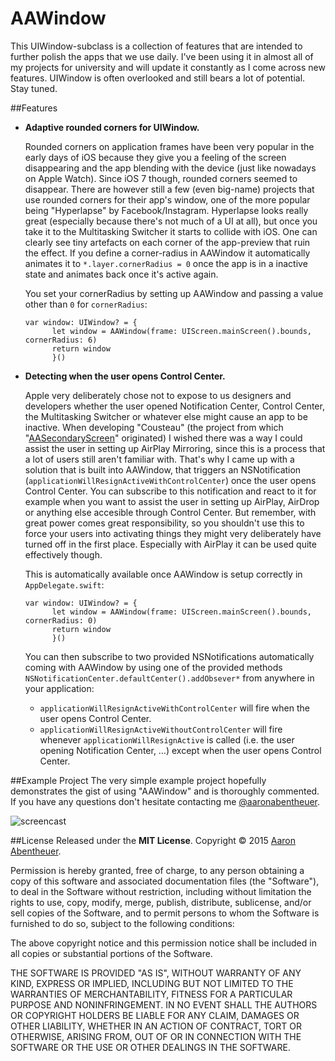 # AAWindow
This UIWindow-subclass is a collection of features that are intended to further polish the apps that we use daily. I've been using it in almost all of my projects for university and will update it constantly as I come across new features. UIWindow is often overlooked and still bears a lot of potential. Stay tuned.

##Features
* **Adaptive rounded corners for UIWindow.**

  Rounded corners on application frames have been very popular in the early days of iOS because they give you a feeling of the screen disappearing and the app blending with the device (just like nowadays on Apple Watch). Since iOS 7 though, rounded corners seemed to disappear. There are however still a few (even big-name) projects that use rounded corners for their app's window, one of the more popular being "Hyperlapse" by Facebook/Instagram. Hyperlapse looks really great (especially because there's not much of a UI at all), but once you take it to the Multitasking Switcher it starts to collide with iOS. One can clearly see tiny artefacts on each corner of the app-preview that ruin the effect. If you define a corner-radius in AAWindow it automatically animates it to `*.layer.cornerRadius = 0` once the app is in a inactive state and animates back once it's active again.
  
  You set your cornerRadius by setting up AAWindow and passing a value other than `0` for `cornerRadius`:
  
  ```    
  var window: UIWindow? = {
        let window = AAWindow(frame: UIScreen.mainScreen().bounds, cornerRadius: 6)
        return window
        }()
  ```
  
* **Detecting when the user opens Control Center.**

  Apple very deliberately chose not to expose to us designers and developers whether the user opened Notification Center, Control Center, the Multitasking Switcher or whatever else might cause an app to be inactive. When developing "Cousteau" (the project from which "[AASecondaryScreen](https://github.com/aaronabentheuer/AASecondaryScreen)" originated) I wished there was a way I could assist the user in setting up AirPlay Mirroring, since this is a process that a lot of users still aren't familiar with. That's why I came up with a solution that is built into AAWindow, that triggers an NSNotification (`applicationWillResignActiveWithControlCenter`) once the user opens Control Center. You can subscribe to this notification and react to it for example when you want to assist the user in setting up AirPlay, AirDrop or anything else accesible through Control Center. But remember, with great power comes great responsibility, so you shouldn't use this to force your users into activating things they might very deliberately have turned off in the first place. Especially with AirPlay it can be used quite effectively though.
  
  This is automatically available once AAWindow is setup correctly in `AppDelegate.swift`:
  
  ```    
  var window: UIWindow? = {
        let window = AAWindow(frame: UIScreen.mainScreen().bounds, cornerRadius: 0)
        return window
        }()
  ```
  
  You can then subscribe to two provided NSNotifications automatically coming with AAWindow by using one of the provided methods `NSNotificationCenter.defaultCenter().addObsever*` from anywhere in your application:
  
  * `applicationWillResignActiveWithControlCenter` will fire when the user opens Control Center.
  * `applicationWillResignActiveWithoutControlCenter` will fire whenever `applicationWillResignActive` is called (i.e. the user opening Notification Center, …) except when the user opens Control Center.

##Example Project
The very simple example project hopefully demonstrates the gist of using "AAWindow" and is thoroughly commented. If you have any questions don't hesitate contacting me [@aaronabentheuer](http://www.twitter.com/aaronabentheuer).

![screencast](https://github.com/aaronabentheuer/AAWindow/blob/master/screencast.gif)

##License
Released under the **MIT License**.
Copyright © 2015 [Aaron Abentheuer](http://www.aaronabentheuer.com).

Permission is hereby granted, free of charge, to any person obtaining a copy of this software and associated documentation files (the "Software"), to deal in the Software without restriction, including without limitation the rights to use, copy, modify, merge, publish, distribute, sublicense, and/or sell copies of the Software, and to permit persons to whom the Software is furnished to do so, subject to the following conditions:

The above copyright notice and this permission notice shall be included in all copies or substantial portions of the Software.

THE SOFTWARE IS PROVIDED "AS IS", WITHOUT WARRANTY OF ANY KIND, EXPRESS OR IMPLIED, INCLUDING BUT NOT LIMITED TO THE WARRANTIES OF MERCHANTABILITY, FITNESS FOR A PARTICULAR PURPOSE AND NONINFRINGEMENT. IN NO EVENT SHALL THE AUTHORS OR COPYRIGHT HOLDERS BE LIABLE FOR ANY CLAIM, DAMAGES OR OTHER LIABILITY, WHETHER IN AN ACTION OF CONTRACT, TORT OR OTHERWISE, ARISING FROM, OUT OF OR IN CONNECTION WITH THE SOFTWARE OR THE USE OR OTHER DEALINGS IN THE SOFTWARE.
